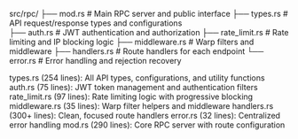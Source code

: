 src/rpc/
├── mod.rs          # Main RPC server and public interface
├── types.rs        # API request/response types and configurations  
├── auth.rs         # JWT authentication and authorization
├── rate_limit.rs   # Rate limiting and IP blocking logic
├── middleware.rs   # Warp filters and middleware
├── handlers.rs     # Route handlers for each endpoint
└── error.rs        # Error handling and rejection recovery

types.rs (254 lines): All API types, configurations, and utility functions
auth.rs (75 lines): JWT token management and authentication filters
rate_limit.rs (97 lines): Rate limiting logic with progressive blocking
middleware.rs (35 lines): Warp filter helpers and middleware
handlers.rs (300+ lines): Clean, focused route handlers
error.rs (32 lines): Centralized error handling
mod.rs (290 lines): Core RPC server with route configuration
